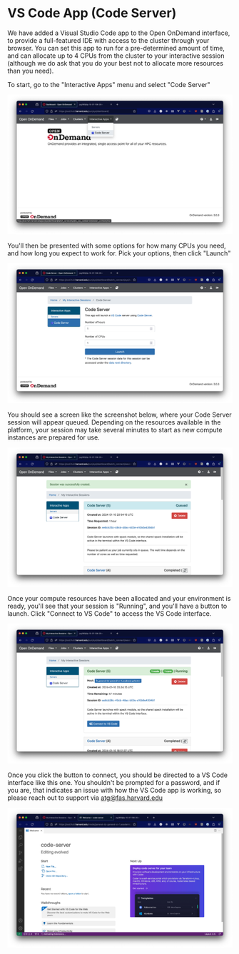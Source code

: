 # VS Code App (Code Server)

We have added a Visual Studio Code app to the Open OnDemand interface, to provide a full-featured IDE with access to the cluster through your browser. You can set this app to run for a pre-determined amount of time, and can allocate up to 4 CPUs from the cluster to your interactive session (although we do ask that you do your best not to allocate more resources than you need).

To start, go to the "Interactive Apps" menu and select "Code Server"

![Screenshot of Open OnDemand interface](images/vscode_1.png)

You'll then be presented with some options for how many CPUs you need, and how long you expect to work for. Pick your options, then click "Launch"

![Screenshot of Open OnDemand interface](images/vscode_2.png)

You should see a screen like the screenshot below, where your Code Server session will appear queued. Depending on the resources available in the platform, your session may take several minutes to start as new compute instances are prepared for use.

![Screenshot of Open OnDemand interface](images/vscode_3.png)

Once your compute resources have been allocated and your environment is ready, you'll see that your session is "Running", and you'll have a button to launch. Click "Connect to VS Code" to access the VS Code interface.

![Screenshot of Open OnDemand interface](images/vscode_4.png)

Once you click the button to connect, you should be directed to a VS Code interface like this one. You shouldn't be prompted for a password, and if you are, that indicates an issue with how the VS Code app is working, so please reach out to support via [atg@fas.harvard.edu](mailto:atg@fas.harvard.edu)

![Screenshot of Open OnDemand interface](images/vscode_5.png)
